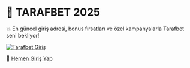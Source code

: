 # 🎯 TARAFBET 2025

💥 En güncel giriş adresi, bonus fırsatları ve özel kampanyalarla Tarafbet seni bekliyor!

[![Tarafbet Giriş](https://resmim.net/cdn/2025/07/04/TGYQVo.jpg)](https://holigonbet1197.com/tr.php?aff=7215FA)

🔗 [Hemen Giriş Yap](https://holigonbet1197.com/tr.php?aff=7215FA)
